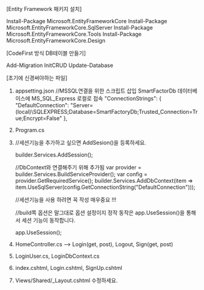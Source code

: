 [Entity Framework 패키지 설치]

Install-Package Microsoft.EntityFrameworkCore
Install-Package Microsoft.EntityFrameworkCore.SqlServer
Install-Package Microsoft.EntityFrameworkCore.Tools
Install-Package Microsoft.EntityFrameworkCore.Design

[CodeFirst 방식 DB테이블 만들기]

Add-Migration InitCRUD
Update-Database

[초기에 신경써야하는 파일]

1. appsetting.json 
   //MSSQL연결을 위한 스크립트 삽입 SmartFactorDb 데이터베이스에 MS_SQL_Express 로컬로 접속
   "ConnectionStrings": {
      "DefaultConnection": "Server=(local)\\SQLEXPRESS;Database=SmartFactoryDb;Trusted_Connection=True;Encrypt=False"
   },

2. Program.cs
3. 
   //세션기능을 추가하고 싶으면 AddSesion()을 등록하세요.
   
   builder.Services.AddSession();
   
   //DbContext와 연결해주기 위해 추가됨
   var provider = builder.Services.BuildServiceProvider();
   var config = provider.GetRequiredService<IConfiguration>();
   builder.Services.AddDbContext<LoginDbContext>(item => item.UseSqlServer(config.GetConnectionString("DefaultConnection")));

    //세션기능을 사용 하려면 꼭 작성 매우중요 !!!
   
    //build쪽 옵션은 말그대로 옵션 설정이지 정작 동작은 app.UseSession()을 통해서 세션 기능이 동작합니다.
   
    app.UseSession();

5. HomeController.cs --> Login(get, post), Logout, Sign(get, post)
6. LoginUser.cs, LoginDbContext.cs
7. index.cshtml, Login.cshtml, SignUp.cshtml
8. Views/Shared/_Layout.cshtml 수정하세요.
